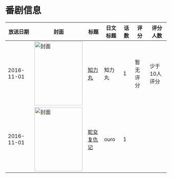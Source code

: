 # 番剧信息

|放送日期|封面|标题|日文标题|话数|评分|评分人数|
|---|---|---|---|---|---|---|
|2016-11-01|<img src="https://lain.bgm.tv/pic/cover/c/63/e0/211545_DZ5uT.jpg" alt="封面" style="width:150px;height:200px;object-fit:cover;">|[知力丸](https://bangumi.tv/subject/211545)|知力丸|1|暂无评分|少于10人评分|
|2016-11-01|<img src="https://lain.bgm.tv/pic/cover/c/81/b5/414867_WYobz.jpg" alt="封面" style="width:150px;height:200px;object-fit:cover;">|[蛇女复仇记](https://bangumi.tv/subject/414867)|ouro|1|||
